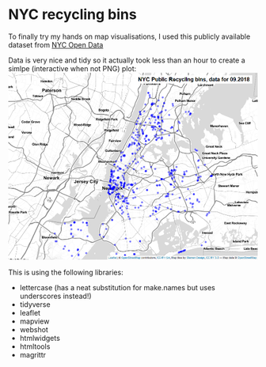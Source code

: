 # NYC recycling bins

To finally try my hands on map visualisations, I used this publicly available dataset from [NYC Open Data](https://data.cityofnewyork.us/Environment/Public-Recycling-Bins/sxx4-xhzg)

Data is very nice and tidy so it actually took less than an hour to create a simlpe (interactive when not PNG) plot:
![NYC garbage disposal](Rplot.png)

This is using the following libraries:

- lettercase (has a neat substitution for make.names but uses underscores instead!)
- tidyverse
- leaflet
- mapview
- webshot
- htmlwidgets
- htmltools
- magrittr
